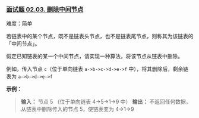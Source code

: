 ### [面试题 02.03. 删除中间节点](https://leetcode.cn/problems/delete-middle-node-lcci/)

难度：简单

若链表中的某个节点，既不是链表头节点，也不是链表尾节点，则称其为该链表的「中间节点」。

假定已知链表的某一个中间节点，请实现一种算法，将该节点从链表中删除。

例如，传入节点 `c`（位于单向链表 `a->b->c->d->e->f` 中），将其删除后，剩余链表为 `a->b->d->e->f`

**示例：**

> **输入：** 节点 5 （位于单向链表 4->5->1->9 中）
> **输出：** 不返回任何数据，从链表中删除传入的节点 5，使链表变为 4->1->9
